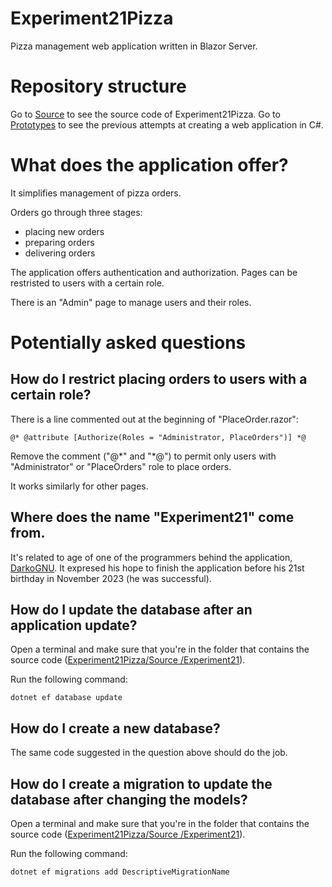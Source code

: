 # Experiment21Pizza

Pizza management web application written in Blazor Server.

# Repository structure

Go to [Source](/Linux-Wizards/Experiment21Pizza/tree/main/Source) to see the source code of Experiment21Pizza. Go to [Prototypes](https://github.com/Linux-Wizards/Experiment21Pizza/tree/main/Prototypes) to see the previous attempts at creating a web application in C#.

# What does the application offer?

It simplifies management of pizza orders.

Orders go through three stages:
- placing new orders
- preparing orders
- delivering orders

The application offers authentication and authorization. Pages can be restristed to users with a certain role.

There is an "Admin" page to manage users and their roles.

# Potentially asked questions

## How do I restrict placing orders to users with a certain role?

There is a line commented out at the beginning of "PlaceOrder.razor":
```
@* @attribute [Authorize(Roles = "Administrator, PlaceOrders")] *@
```

Remove the comment ("@\*" and "\*@") to permit only users with "Administrator" or "PlaceOrders" role to place orders.

It works similarly for other pages.

## Where does the name "Experiment21" come from.

It's related to age of one of the programmers behind the application, [DarkoGNU](/DarkoGNU). It expresed his hope to finish the application before his 21st birthday in November 2023 (he was successful).

## How do I update the database after an application update?

Open a terminal and make sure that you're in the folder that contains the source code ([Experiment21Pizza/Source
/Experiment21](Linux-Wizards/Experiment21Pizza/tree/main/Source/Experiment21)).

Run the following command:

```
dotnet ef database update
```

## How do I create a new database?

The same code suggested in the question above should do the job.

## How do I create a migration to update the database after changing the models?

Open a terminal and make sure that you're in the folder that contains the source code ([Experiment21Pizza/Source
/Experiment21](Linux-Wizards/Experiment21Pizza/tree/main/Source/Experiment21)).

Run the following command:

```
dotnet ef migrations add DescriptiveMigrationName
```

